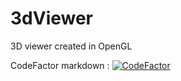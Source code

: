 # 3dViewer
3D viewer created in OpenGL

CodeFactor markdown : [![CodeFactor](https://www.codefactor.io/repository/github/blomios/3dviewer/badge)](https://www.codefactor.io/repository/github/blomios/3dviewer)
